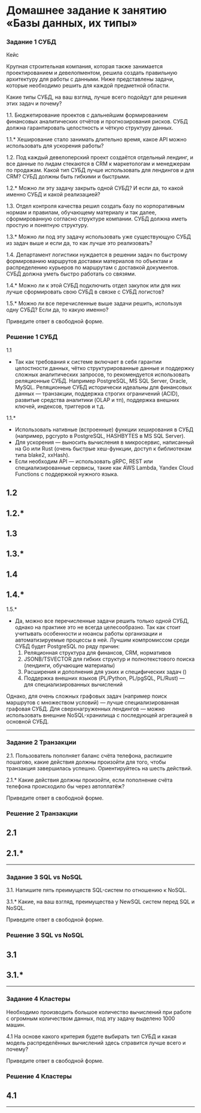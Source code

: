 # Домашнее задание к занятию «Базы данных, их типы»

### Задание 1 СУБД

Кейс

Крупная строительная компания, которая также занимается проектированием и девелопментом, решила создать правильную архитектуру для работы с данными. Ниже представлены задачи, которые необходимо решить для каждой предметной области.

Какие типы СУБД, на ваш взгляд, лучше всего подойдут для решения этих задач и почему?

1.1. Бюджетирование проектов с дальнейшим формированием финансовых аналитических отчётов и прогнозирования рисков. СУБД должна гарантировать целостность и чёткую структуру данных.

1.1.* Хеширование стало занимать длительно время, какое API можно использовать для ускорения работы?

1.2. Под каждый девелоперский проект создаётся отдельный лендинг, и все данные по лидам стекаются в CRM к маркетологам и менеджерам по продажам. Какой тип СУБД лучше использовать для лендингов и для CRM? СУБД должны быть гибкими и быстрыми.

1.2.* Можно ли эту задачу закрыть одной СУБД? И если да, то какой именно СУБД и какой реализацией?

1.3. Отдел контроля качества решил создать базу по корпоративным нормам и правилам, обучающему материалу и так далее, сформированную согласно структуре компании. СУБД должна иметь простую и понятную структуру.

1.3.* Можно ли под эту задачу использовать уже существующую СУБД из задач выше и если да, то как лучше это реализовать?

1.4. Департамент логистики нуждается в решении задач по быстрому формированию маршрутов доставки материалов по объектам и распределению курьеров по маршрутам с доставкой документов. СУБД должна уметь быстро работать со связями.

1.4.* Можно ли к этой СУБД подключить отдел закупок или для них лучше сформировать свою СУБД в связке с СУБД логистов?

1.5.* Можно ли все перечисленные выше задачи решить, используя одну СУБД? Если да, то какую именно?

Приведите ответ в свободной форме.


### Решение 1 СУБД

1.1
- Так как требования к системе включает в себя гарантии целостности данных, чётко структурированные данные и поддержку сложных аналитических запросов, то рекомендуется использовать реляционные СУБД. Например PostgreSQL, MS SQL Server, Oracle, MySQL.
Реляционные СУБД исторически идеальны для финансовых данных — транзакции, поддержка строгих ограничений (ACID), развитые средства аналитики (OLAP и тп), поддержка внешних ключей, индексов, триггеров и т.д.

1.1.*
- Использовать нативные (встроенные) функции хеширования в СУБД (например, pgcrypto в PostgreSQL, HASHBYTES в MS SQL Server).
- Для ускорения — выносить вычисления в микросервис, написанный на Go или Rust (очень быстрые хеш-функции, доступ к библиотекам типа blake2, xxHash).
- Если необходим API — использовать gRPC, REST или специализированные сервисы, такие как AWS Lambda, Yandex Cloud Functions с поддержкой нужного языка.


1.2
- 

1.2.*
- 

1.3
- 

1.3.*
- 

1.4
- 

1.4.*
- 

1.5.*
- Да, можно все перечисленные задачи решить только одной СУБД, однако на практике это не всегда целесообразно. Так как стоит учитывать особенности и нюансы работы организации и автоматизируемые процессы в ней.
Лучшим компромиссом среди СУБД будет PostgreSQL по ряду причин:
   1) Реляционная структура для финансов, CRM, нормативов
   2) JSONB/TSVECTOR для гибких структур и полнотекстового поиска (лендинги, обучающие материалы)
   3) Расширения и дополнения для узких и специфических задач ()
   4) Поддержка внешних языков (PL/Python, PL/pgSQL, PL/Rust) — для специализированных вычислений

Однако, для очень сложных графовых задач (например поиск маршрутов с множеством условий) — лучше специализированная графовая СУБД. Для сверхнагруженных лендингов — можно использовать внешние NoSQL-хранилища с последующей агрегацией в основной СУБД.

 ---

### Задание 2 Транзакции

2.1. Пользователь пополняет баланс счёта телефона, распишите пошагово, какие действия должны произойти для того, чтобы транзакция завершилась успешно. Ориентируйтесь на шесть действий.

2.1.* Какие действия должны произойти, если пополнение счёта телефона происходило бы через автоплатёж?

Приведите ответ в свободной форме.



### Решение 2 Транзакции

2.1
- 

2.1.*
- 

 ---


### Задание 3 SQL vs NoSQL

3.1. Напишите пять преимуществ SQL-систем по отношению к NoSQL.

3.1.* Какие, на ваш взгляд, преимущества у NewSQL систем перед SQL и NoSQL.

Приведите ответ в свободной форме.

### Решение 3 SQL vs NoSQL

3.1
- 

3.1.*
- 


 ---

 ### Задание 4 Кластеры

Необходимо производить большое количество вычислений при работе с огромным количеством данных, под эту задачу выделено 1000 машин.

4.1 На основе какого критерия будете выбирать тип СУБД и какая модель распределённых вычислений здесь справится лучше всего и почему?

Приведите ответ в свободной форме.

### Решение 4 Кластеры

4.1
- 


 ---